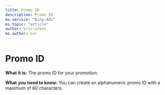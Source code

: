 ```yaml
---
title: Promo ID
description: Promo ID
ms.service: "Bing-Ads"
ms.topic: "article"
author: eric-urban
ms.author: eur
---
```


# Promo ID

**What it is:**  The promo ID for your promotion.

**What you need to know:**  You can create an alphanumeric promo ID with a maximum of 60 characters.



